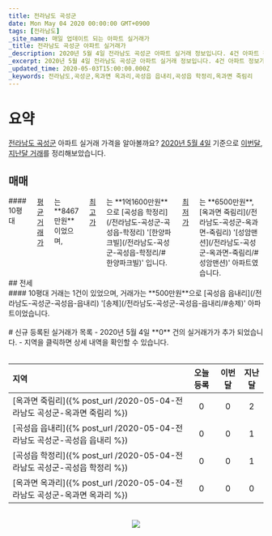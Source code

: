 ```yaml
---
title: 전라남도 곡성군
date: Mon May 04 2020 00:00:00 GMT+0900
tags: [전라남도]
_site_name: 매일 업데이트 되는 아파트 실거래가
_title: 전라남도 곡성군 아파트 실거래가
_description: 2020년 5월 4일 전라남도 곡성군 아파트 실거래 정보입니다. 4건 아파트 정보가 있습니다.
_excerpt: 2020년 5월 4일 전라남도 곡성군 아파트 실거래 정보입니다. 4건 아파트 정보가 있습니다.
_updated_time: 2020-05-03T15:00:00.000Z
_keywords: 전라남도,곡성군,옥과면 옥과리,곡성읍 읍내리,곡성읍 학정리,옥과면 죽림리
---
```



# 요약
<ins>전라남도 곡성군</ins> 아파트 실거래 가격을 알아볼까요? <ins>2020년 5월 4일</ins> 기준으로 <ins>이번달, 지난달 거래</ins>를 정리해보았습니다.

## 매매
<div class="container">
<div class="twelve columns" markdown="1">
#### 10평대
<ins>평균 거래가</ins>는 **8467만원**이었으며, <ins>최고가</ins>는 **1억1600만원**으로 [곡성읍 학정리](/전라남도-곡성군-곡성읍-학정리) '[한양파크빌](/전라남도-곡성군-곡성읍-학정리/#한양파크빌)' 입니다. <ins>최저가</ins>는 **6500만원**, [옥과면 죽림리](/전라남도-곡성군-옥과면-죽림리) '[성암맨션](/전라남도-곡성군-옥과면-죽림리/#성암맨션)' 아파트였습니다.
</div>
</div>
## 전세
<div class="container">
<div class="twelve columns" markdown="1">
#### 10평대
거래는 1건이 있었으며, 거래가는 **500만원**으로 [곡성읍 읍내리](/전라남도-곡성군-곡성읍-읍내리) '[송제](/전라남도-곡성군-곡성읍-읍내리/#송제)' 아파트이었습니다.
</div>
</div>


<br>
# 신규 등록된 실거래가 목록
- 2020년 5월 4일 **0** 건의 실거래가가 추가 되었습니다.
- 지역을 클릭하면 상세 내역을 확인할 수 있습니다.
<br><br>

| 지역 | 오늘 등록 | 이번달 | 지난달 |
|:---|:---:|:---:|:---:|
| [옥과면 죽림리]({% post_url /2020-05-04-전라남도 곡성군-옥과면 죽림리 %}) | 0 | 0 | 2|
| [곡성읍 읍내리]({% post_url /2020-05-04-전라남도 곡성군-곡성읍 읍내리 %}) | 0 | 0 | 1|
| [곡성읍 학정리]({% post_url /2020-05-04-전라남도 곡성군-곡성읍 학정리 %}) | 0 | 0 | 1|
| [옥과면 옥과리]({% post_url /2020-05-04-전라남도 곡성군-옥과면 옥과리 %}) | 0 | 0 | 0|

<p align="center"><br><img src="https://via.placeholder.com/700x120"><br></p>
